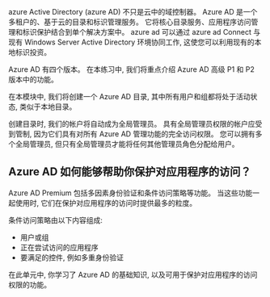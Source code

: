 azure Active Directory (azure AD) 不只是云中的域控制器。 Azure AD 是一个多租户的、基于云的目录和标识管理服务。 它将核心目录服务、应用程序访问管理和标识保护结合到单个解决方案中。 azure ad 可以通过 azure ad Connect 与现有 Windows Server Active Directory 环境协同工作, 这使您可以利用现有的本地标识投资。

Azure AD 有四个版本。 在本练习中, 我们将重点介绍 Azure AD 高级 P1 和 P2 版本中的功能。

在本模块中, 我们将创建一个 Azure AD 目录, 其中所有用户和组都将处于活动状态, 类似于本地目录。

创建目录时, 我们的帐户将自动成为全局管理员。 具有全局管理员权限的帐户应受到管制, 因为它们具有对所有 Azure AD 管理功能的完全访问权限。 您可以拥有多个全局管理员, 但只有全局管理员才能将任何其他管理员角色分配给用户。

## <a name="how-can-azure-ad-help-you-protect-access-to-applications"></a>Azure AD 如何能够帮助你保护对应用程序的访问？

Azure AD Premium 包括多因素身份验证和条件访问策略等功能。 当这些功能一起使用时, 它们在保护对应用程序的访问时提供最多的粒度。

条件访问策略由以下内容组成:

- 用户或组
- 正在尝试访问的应用程序
- 要满足的控件, 例如多重身份验证

在此单元中, 你学习了 Azure AD 的基础知识, 以及可用于保护对应用程序的访问权限的功能。